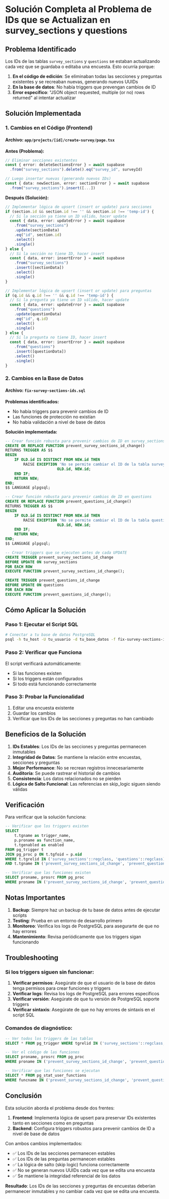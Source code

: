 # Solución Completa al Problema de IDs que se Actualizan en survey_sections y questions

## Problema Identificado

Los IDs de las tablas `survey_sections` y `questions` se estaban actualizando cada vez que se guardaba o editaba una encuesta. Esto ocurría porque:

1. **En el código de edición**: Se eliminaban todas las secciones y preguntas existentes y se recreaban nuevas, generando nuevos UUIDs
2. **En la base de datos**: No había triggers que prevengan cambios de ID
3. **Error específico**: "JSON object requested, multiple (or no) rows returned" al intentar actualizar

## Solución Implementada

### 1. Cambios en el Código (Frontend)

#### Archivo: `app/projects/[id]/create-survey/page.tsx`

**Antes (Problema):**
```typescript
// Eliminar secciones existentes
const { error: deleteSectionsError } = await supabase
  .from("survey_sections").delete().eq("survey_id", surveyId)

// Luego insertar nuevas (generando nuevos IDs)
const { data: newSection, error: sectionError } = await supabase
  .from("survey_sections").insert([...])
```

**Después (Solución):**
```typescript
// Implementar lógica de upsert (insert or update) para secciones
if (section.id && section.id !== '' && section.id !== 'temp-id') {
  // Si la sección ya tiene un ID válido, hacer update
  const { data, error: updateError } = await supabase
    .from("survey_sections")
    .update(sectionData)
    .eq("id", section.id)
    .select()
    .single()
} else {
  // Si la sección no tiene ID, hacer insert
  const { data, error: insertError } = await supabase
    .from("survey_sections")
    .insert([sectionData])
    .select()
    .single()
}

// Implementar lógica de upsert (insert or update) para preguntas
if (q.id && q.id !== '' && q.id !== 'temp-id') {
  // Si la pregunta ya tiene un ID válido, hacer update
  const { data, error: updateError } = await supabase
    .from("questions")
    .update(questionData)
    .eq("id", q.id)
    .select()
    .single()
} else {
  // Si la pregunta no tiene ID, hacer insert
  const { data, error: insertError } = await supabase
    .from("questions")
    .insert([questionData])
    .select()
    .single()
}
```

### 2. Cambios en la Base de Datos

#### Archivo: `fix-survey-sections-ids.sql`

**Problemas identificados:**
- No había triggers para prevenir cambios de ID
- Las funciones de protección no existían
- No había validación a nivel de base de datos

**Solución implementada:**
```sql
-- Crear función robusta para prevenir cambios de ID en survey_sections
CREATE OR REPLACE FUNCTION prevent_survey_sections_id_change()
RETURNS TRIGGER AS $$
BEGIN
    IF OLD.id IS DISTINCT FROM NEW.id THEN
        RAISE EXCEPTION 'No se permite cambiar el ID de la tabla survey_sections. El ID original era: %, el nuevo ID es: %', 
                       OLD.id, NEW.id;
    END IF;
    RETURN NEW;
END;
$$ LANGUAGE plpgsql;

-- Crear función robusta para prevenir cambios de ID en questions
CREATE OR REPLACE FUNCTION prevent_questions_id_change()
RETURNS TRIGGER AS $$
BEGIN
    IF OLD.id IS DISTINCT FROM NEW.id THEN
        RAISE EXCEPTION 'No se permite cambiar el ID de la tabla questions. El ID original era: %, el nuevo ID es: %', 
                       OLD.id, NEW.id;
    END IF;
    RETURN NEW;
END;
$$ LANGUAGE plpgsql;

-- Crear triggers que se ejecuten antes de cada UPDATE
CREATE TRIGGER prevent_survey_sections_id_change
BEFORE UPDATE ON survey_sections
FOR EACH ROW
EXECUTE FUNCTION prevent_survey_sections_id_change();

CREATE TRIGGER prevent_questions_id_change
BEFORE UPDATE ON questions
FOR EACH ROW
EXECUTE FUNCTION prevent_questions_id_change();
```

## Cómo Aplicar la Solución

### Paso 1: Ejecutar el Script SQL
```bash
# Conectar a tu base de datos PostgreSQL
psql -h tu_host -U tu_usuario -d tu_base_datos -f fix-survey-sections-ids.sql
```

### Paso 2: Verificar que Funciona
El script verificará automáticamente:
- Si las funciones existen
- Si los triggers están configurados
- Si todo está funcionando correctamente

### Paso 3: Probar la Funcionalidad
1. Editar una encuesta existente
2. Guardar los cambios
3. Verificar que los IDs de las secciones y preguntas no han cambiado

## Beneficios de la Solución

1. **IDs Estables**: Los IDs de las secciones y preguntas permanecen inmutables
2. **Integridad de Datos**: Se mantiene la relación entre encuestas, secciones y preguntas
3. **Mejor Performance**: No se recrean registros innecesariamente
4. **Auditoría**: Se puede rastrear el historial de cambios
5. **Consistencia**: Los datos relacionados no se pierden
6. **Lógica de Salto Funcional**: Las referencias en skip_logic siguen siendo válidas

## Verificación

Para verificar que la solución funciona:

```sql
-- Verificar que los triggers existen
SELECT 
    t.tgname as trigger_name,
    p.proname as function_name,
    t.tgenabled as enabled
FROM pg_trigger t
JOIN pg_proc p ON t.tgfoid = p.oid
WHERE t.tgrelid IN ('survey_sections'::regclass, 'questions'::regclass)
AND t.tgname IN ('prevent_survey_sections_id_change', 'prevent_questions_id_change');

-- Verificar que las funciones existen
SELECT proname, prosrc FROM pg_proc 
WHERE proname IN ('prevent_survey_sections_id_change', 'prevent_questions_id_change');
```

## Notas Importantes

1. **Backup**: Siempre haz un backup de tu base de datos antes de ejecutar scripts
2. **Testing**: Prueba en un entorno de desarrollo primero
3. **Monitoreo**: Verifica los logs de PostgreSQL para asegurarte de que no hay errores
4. **Mantenimiento**: Revisa periódicamente que los triggers sigan funcionando

## Troubleshooting

### Si los triggers siguen sin funcionar:

1. **Verificar permisos**: Asegúrate de que el usuario de la base de datos tenga permisos para crear funciones y triggers
2. **Verificar logs**: Revisa los logs de PostgreSQL para errores específicos
3. **Verificar versión**: Asegúrate de que tu versión de PostgreSQL soporte triggers
4. **Verificar sintaxis**: Asegúrate de que no hay errores de sintaxis en el script SQL

### Comandos de diagnóstico:
```sql
-- Ver todos los triggers de las tablas
SELECT * FROM pg_trigger WHERE tgrelid IN ('survey_sections'::regclass, 'questions'::regclass);

-- Ver el código de las funciones
SELECT proname, prosrc FROM pg_proc 
WHERE proname IN ('prevent_survey_sections_id_change', 'prevent_questions_id_change');

-- Verificar que las funciones se ejecutan
SELECT * FROM pg_stat_user_functions 
WHERE funcname IN ('prevent_survey_sections_id_change', 'prevent_questions_id_change');
```

## Conclusión

Esta solución aborda el problema desde dos frentes:
1. **Frontend**: Implementa lógica de upsert para preservar IDs existentes tanto en secciones como en preguntas
2. **Backend**: Configura triggers robustos para prevenir cambios de ID a nivel de base de datos

Con ambos cambios implementados:
- ✅ Los IDs de las secciones permanecen estables
- ✅ Los IDs de las preguntas permanecen estables
- ✅ La lógica de salto (skip logic) funciona correctamente
- ✅ No se generan nuevos UUIDs cada vez que se edita una encuesta
- ✅ Se mantiene la integridad referencial de los datos

**Resultado**: Los IDs de las secciones y preguntas de encuestas deberían permanecer inmutables y no cambiar cada vez que se edita una encuesta.
